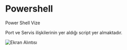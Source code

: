 # Powershell
Power Shell Vize 

Port ve Servis ilişkilerinin yer aldığı script yer almaktadır. 

![Ekran Alıntısı](https://user-images.githubusercontent.com/63968714/101215136-54bf2100-368e-11eb-9889-27c4495e772a.PNG)
